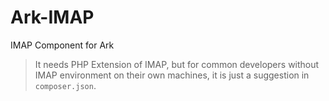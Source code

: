 # Ark-IMAP
IMAP Component for Ark

> It needs PHP Extension of IMAP, but for common developers without IMAP environment on their own machines, it is just a suggestion in `composer.json`.